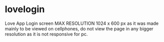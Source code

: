 # lovelogin
Love App Login screen
MAX RESOLUTION 1024 x 600 px as it was made mainly to be viewed on cellphones, do not view the page in any bigger resolution as it is not responsive for pc.
